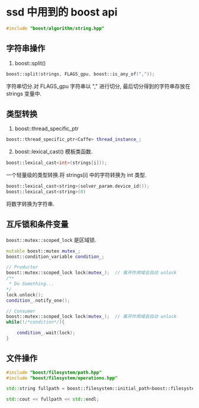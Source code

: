 # ssd 中用到的 boost api  

```cpp
#include "boost/algorithm/string.hpp"
```

## 字符串操作   
1. boost::split()
```cpp
boost::split(strings, FLAGS_gpu, boost::is_any_of(","));
```
字符串切分.对 FLAGS_gpu 字符串以 "," 进行切分, 最后切分得到的字符串存放在 strings 变量中.   

## 类型转换
1. boost::thread_specific_ptr<xxx>   
```cpp
boost::thread_specific_ptr<Caffe> thread_instance_;   
```
2. boost::lexical_cast()
模板类函数. 
```cpp  
boost::lexical_cast<int>(strings[i]));
```
一个轻量级的类型转换.将 strings[i] 中的字符转换为 int 类型.   
```cpp
boost::lexical_cast<string>(solver_param.device_id()); 
boost::lexical_cast<string>(0)
```
将数字转换为字符串.   


## 互斥锁和条件变量    

`boost::mutex::scoped_lock` 是区域锁.   
```cpp
mutable boost::mutex mutex_;
boost::condition_variable condition_;

// Productor
boost::mutex::scoped_lock lock(mutex_);  // 离开作用域会自动 unlock
/**
 * Do Something...
*/
lock.unlock();
condition_.notify_one();

// Consumer
boost::mutex::scoped_lock lock(mutex_);  // 离开作用域会自动 unlock
while(!/*condition*/){

    condition_.wait(lock);
}

```

## 文件操作   
```cpp
#include "boost/filesystem/path.hpp"
#include "boost/filesystem/operations.hpp"  

std::string fullpath = boost::filesystem::initial_path<boost::filesystem::path>().string();

std::cout << fullpath << std::endl;  

```
